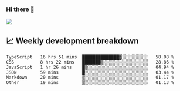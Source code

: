 ### Hi there 👋
<img align="center" src="https://github-readme-stats.vercel.app/api?username=Tumao727&show_icons=true&hide_title=true&theme=dracula" />


## 📈 Weekly development breakdown
<!--START_SECTION:waka-->

```text
TypeScript   16 hrs 51 mins  ██████████████▓░░░░░░░░░░   58.08 %
CSS          8 hrs 22 mins   ███████▒░░░░░░░░░░░░░░░░░   28.86 %
JavaScript   1 hr 26 mins    █▒░░░░░░░░░░░░░░░░░░░░░░░   04.94 %
JSON         59 mins         █░░░░░░░░░░░░░░░░░░░░░░░░   03.44 %
Markdown     20 mins         ▒░░░░░░░░░░░░░░░░░░░░░░░░   01.17 %
Other        19 mins         ▒░░░░░░░░░░░░░░░░░░░░░░░░   01.13 %
```

<!--END_SECTION:waka-->